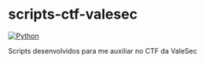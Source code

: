 # scripts-ctf-valesec

[![Python](https://img.shields.io/badge/python-%2314354C.svg?style=flat&logo=python&logoColor=white)](https://www.python.org/)


Scripts desenvolvidos para me auxiliar no CTF da ValeSec
